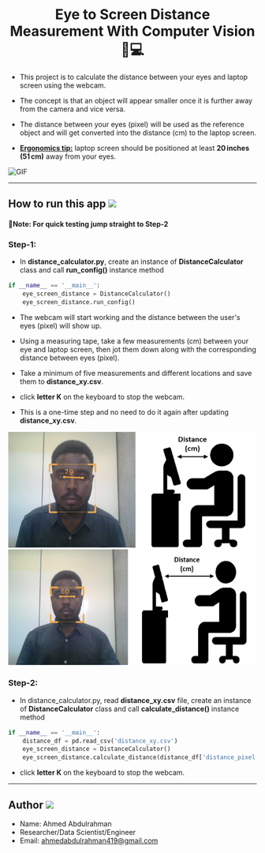 <h1 style='text-align: center;'> <b> Eye to Screen Distance Measurement With Computer Vision 👀💻 </b></h1>

- This project is to calculate the distance between your eyes and laptop screen using the webcam.

- The concept is that an object will appear smaller once it is further away from the camera and vice versa.

- The distance between your eyes (pixel) will be used as the reference object and will get converted into the distance (cm) to the laptop screen.

- **[Ergonomics tip:](https://www.ergotron.com/zh-sg/ergonomics/ergonomic-equation)** laptop screen should be positioned at least **20 inches (51 cm)** away from your eyes.

![GIF](demo\video-1.gif)

---

<h2><b> How to run this app </b><img src="https://emojis.slackmojis.com/emojis/images/1600706728/10521/meow_code.gif?1600706728" width="25"/> </h2>

#### **📝Note: For quick testing jump straight to Step-2**

### **Step-1:**

- In **distance_calculator.py**, create an instance of **DistanceCalculator** class and call **run_config()** instance method

```python
if __name__ == '__main__':
    eye_screen_distance = DistanceCalculator()
    eye_screen_distance.run_config()
```

- The webcam will start working and the distance between the user's eyes (pixel) will show up.

- Using a measuring tape, take a few measurements (cm) between your eye and laptop screen, then jot them down along with the corresponding distance between eyes (pixel).

- Take a minimum of five measurements and different locations and save them to **distance_xy.csv**.

- click **letter K** on the keyboard to stop the webcam.

- This is a one-time step and no need to do it again after updating **distance_xy.csv**.

<img src="demo\Pic1.png"/>
<img src="demo\Pic2.png"/>

### **Step-2:**

- In distance_calculator.py, read **distance_xy.csv** file, create an instance of **DistanceCalculator** class and call **calculate_distance()** instance method

```python
if __name__ == '__main__':
    distance_df = pd.read_csv('distance_xy.csv')
    eye_screen_distance = DistanceCalculator()
    eye_screen_distance.calculate_distance(distance_df['distance_pixel'], distance_df['distance_cm'])
```

- click **letter K** on the keyboard to stop the webcam.

---

<h2><b> Author </b><img src="https://emojis.slackmojis.com/emojis/images/1531849430/4246/blob-sunglasses.gif?1531849430" width="25"/> </h2>

- Name: Ahmed Abdulrahman
- Researcher/Data Scientist/Engineer
- Email: ahmedabdulrahman419@gmail.com
